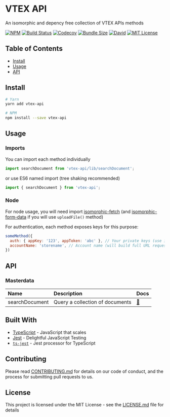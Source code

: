 # VTEX API

An isomorphic and depency free collection of VTEX APIs methods

[![NPM][npm-badge]][npm]
[![Build Status][build-badge]][build]
[![Codecov][codecov-badge]][codecov]
[![Bundle Size][bundle-size-badge]][bundle-size]
[![David][deps-badge]][deps]
[![MIT License][license-badge]][license]

## Table of Contents

- [Install](#install)
- [Usage](#usage)
- [API](#api)

## Install

```bash
# Yarn
yarn add vtex-api

# NPM
npm install --save vtex-api
```

## Usage

### Imports

You can import each method individually

```js
import searchDocument from 'vtex-api/lib/searchDocument';
```

or use ES6 named import (tree shaking recommended)

```js
import { searchDocument } from 'vtex-api';
```

### Node

For node usage, you will need import [isomorphic-fetch](https://www.npmjs.com/package/isomorphic-fetch) (and [isomorphic-form-data](https://www.npmjs.com/package/isomorphic-form-data) if you will use `uploadFile()` method)

For authentication, each method exposes keys for this purpose:

```js
someMethod({
  auth: { appKey: '123', appToken: 'abc' }, // Your private keys (use it ONLY on backend)
  accountName: 'storename', // Account name (will build full URL request)
})
```

## API

### Masterdata

Name | Description | Docs
:--- | :--- | :---
searchDocument | Query a collection of documents | [📝](./docs/searchDocument.md)

## Built With

* [TypeScript](https://www.typescriptlang.org/) - JavaScript that scales
* [Jest](https://jestjs.io/) - Delightful JavaScript Testing
* [`ts-jest`](https://kulshekhar.github.io/ts-jest) - Jest processor for TypeScript

## Contributing

Please read [CONTRIBUTING.md](CONTRIBUTING.md) for details on our code of conduct, and the process for submitting pull requests to us.

## License

This project is licensed under the MIT License - see the [LICENSE.md](LICENSE.md) file for details

<!-- GIT Variables -->
[node]: https://nodejs.org

[npm]: https://www.npmjs.com/package/vtex-api
[npm-badge]: https://img.shields.io/npm/v/vtex-api.svg

[build]: https://travis-ci.org/zeindelf/vtex-api
[build-badge]: https://img.shields.io/travis/zeindelf/vtex-api.svg?style=flat-square

[codecov]: https://codecov.io/gh/Zeindelf/vtex-api
[codecov-badge]: https://codecov.io/gh/Zeindelf/vtex-api/branch/master/graph/badge.svg

[coverage]: https://codecov.io/github/schettino/vtex-api
[coverage-badge]: https://img.shields.io/codecov/c/github/zeindelf/vtex-api.svg?style=flat-square

[bundle-size]: https://bundlephobia.com/result?p=vtex-api@canary
[bundle-size-badge]: https://badgen.net/bundlephobia/minzip/vtex-api@canary

[deps]: https://github.com/Zeindelf/vtex-api
[deps-badge]: https://david-dm.org/zeindelf/vtex-api.svg

[license]: https://github.com/zeindelf/vtex-api/blob/master/LICENSE
[license-badge]: https://img.shields.io/npm/l/vtex-api.svg?style=flat-square